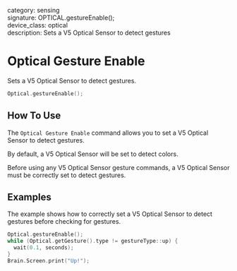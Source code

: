 category: sensing  
signature: OPTICAL.gestureEnable();  
device_class: optical  
description: Sets a V5 Optical Sensor to detect gestures  

# Optical Gesture Enable

Sets a V5 Optical Sensor to detect gestures.

```cpp
Optical.gestureEnable();
```

## How To Use

The `Optical Gesture Enable` command allows you to set a V5 Optical Sensor to detect gestures.

By default, a V5 Optical Sensor will be set to detect colors.

Before using any V5 Optical Sensor gesture commands, a V5 Optical Sensor must be correctly set to detect gestures.

## Examples

The example shows how to correctly set a V5 Optical Sensor to detect gestures before checking for gestures.

```cpp
Optical.gestureEnable();
while (Optical.getGesture().type != gestureType::up) {
  wait(0.1, seconds);
}
Brain.Screen.print("Up!");
```

<advanced>
</advanced>







